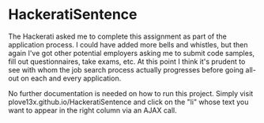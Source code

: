 # HackeratiSentence

The Hackerati asked me to complete this assignment as part of the application process. I could have added more bells and whistles, but then again I've got other potential employers asking me to submit code samples, fill out questionnaires, take exams, etc. At this point I think it's prudent to see with whom the job search process actually progresses before going all-out on each and every application.

No further documentation is needed on how to run this project. Simply visit plove13x.github.io/HackeratiSentence and click on the "li" whose text you want to appear in the right column via an AJAX call.

